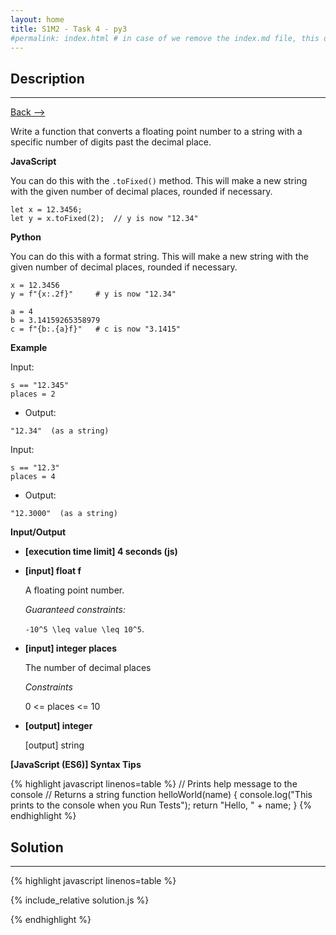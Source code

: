 ```yaml
---
layout: home
title: S1M2 - Task 4 - py3
#permalink: index.html # in case of we remove the index.md file, this doc will be the index page
---
```


<div class="row">
<div class="columnStmt" markdown="1">

## Description
------

[Back --> ](../README.md) 

Write a function that converts a floating point number to a string with a specific number of digits past the decimal place.

**JavaScript**

You can do this with the `.toFixed()` method. This will make a new string with the given number of decimal places, rounded if necessary.
```
let x = 12.3456;
let y = x.toFixed(2);  // y is now "12.34"
```
**Python**

You can do this with a format string. This will make a new string with the given number of decimal places, rounded if necessary.
```
x = 12.3456
y = f"{x:.2f}"     # y is now "12.34"

a = 4
b = 3.14159265358979
c = f"{b:.{a}f}"   # c is now "3.1415" 
```
**Example**

Input:
```
s == "12.345"
places = 2
```
-   Output:
```
"12.34"  (as a string)
```
Input:
```
s == "12.3"
places = 4
```
-   Output:
```
"12.3000"  (as a string)
```

**Input/Output**

* **[execution time limit] 4 seconds (js)**

* **[input] float f**

    A floating point number.

    *Guaranteed constraints:*

    <code type='math/tex'>-10^5 \leq value \leq 10^5</code>.

* **[input] integer places**

    The number of decimal places

    *Constraints*

    0 <= places <= 10

* **[output] integer**

    [output] string

**[JavaScript (ES6)] Syntax Tips**

{% highlight javascript linenos=table %}
// Prints help message to the console
// Returns a string
function helloWorld(name) {
    console.log("This prints to the console when you Run Tests");
    return "Hello, " + name;
}
{% endhighlight %}

</div>
<div class="columnSol" markdown="1">

## Solution
------

{% highlight javascript linenos=table %}

{% include_relative solution.js %}

{% endhighlight %}

</div>
</div>